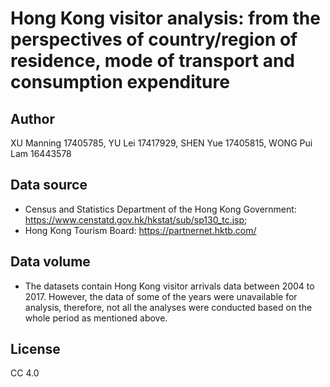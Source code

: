 # Hong Kong visitor analysis: from the perspectives of country/region of residence, mode of transport and consumption expenditure

## Author

XU Manning 17405785, YU Lei 17417929, SHEN Yue 17405815, WONG Pui Lam 16443578

## Data source

* Census and Statistics Department of the Hong Kong Government: https://www.censtatd.gov.hk/hkstat/sub/sp130_tc.jsp;
* Hong Kong Tourism Board: https://partnernet.hktb.com/

## Data volume

* The datasets contain Hong Kong visitor arrivals data between 2004 to 2017. However, the data of some of the years were unavailable for analysis, therefore, not all the analyses were conducted based on the whole period as mentioned above. 

## License

CC 4.0

